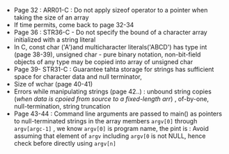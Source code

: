 - Page 32 : ARR01-C : Do not apply sizeof operator to a pointer when taking the size of an array
- If time permits, come back to page 32-34
- Page 36 : STR36-C -  Do not specify the bound of a character array initialized with a string literal
- In C, const char ('A')and multicharacter literals('ABCD') has type int (page 38-39), unsigned char - pure binary notation, non-bit-field objects of any type may be copied into array of unsigned char
- Page 39- STR31-C : Guarantee tahta storage for strings has sufficient space for character data and null terminator, 
- Size of wchar (page 40-41)
- Errors while manipulating strings (page 42..) : unbound string copies (*when data is cpoied from source to a fixed-length arr*) , of-by-one, null-termination, string truncation
- Page 43-44 : Command line arguments are passed to main() as pointers to null-terminated strings in the array members `argv[0]` through `argv[argc-1]` , we know `argv[0]` is program name, the pint is : Avoid assuming that element of `argv` including `argv[0` is not NULL, hence check before directly using `argv[n]`